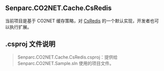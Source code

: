## Senparc.CO2NET.Cache.CsRedis

当前项目是基于 CO2NET 缓存策略，对 [CsRedis](https://github.com/2881099/csredis) 的一个默认实现，开发者也可以执行扩展。

## .csproj 文件说明

> Senparc.CO2NET.Cache.CsRedis.csproj：提供给 Senparc.CO2NET.Sample.sln 使用的项目文件。<br>